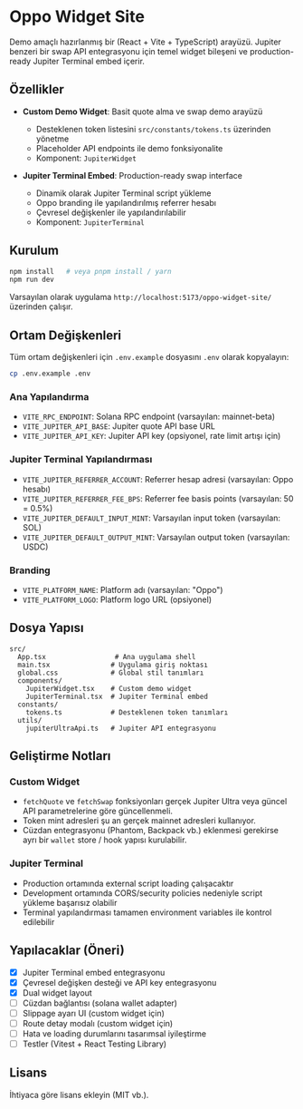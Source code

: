 # Oppo Widget Site

Demo amaçlı hazırlanmış bir (React + Vite + TypeScript) arayüzü. Jupiter benzeri bir swap API entegrasyonu için temel widget bileşeni ve production-ready Jupiter Terminal embed içerir.

## Özellikler

- **Custom Demo Widget**: Basit quote alma ve swap demo arayüzü
  - Desteklenen token listesini `src/constants/tokens.ts` üzerinden yönetme
  - Placeholder API endpoints ile demo fonksiyonalite
  - Komponent: `JupiterWidget`

- **Jupiter Terminal Embed**: Production-ready swap interface
  - Dinamik olarak Jupiter Terminal script yükleme
  - Oppo branding ile yapılandırılmış referrer hesabı
  - Çevresel değişkenler ile yapılandırılabilir
  - Komponent: `JupiterTerminal`

## Kurulum

```bash
npm install   # veya pnpm install / yarn
npm run dev
```

Varsayılan olarak uygulama `http://localhost:5173/oppo-widget-site/` üzerinden çalışır.

## Ortam Değişkenleri

Tüm ortam değişkenleri için `.env.example` dosyasını `.env` olarak kopyalayın:

```bash
cp .env.example .env
```

### Ana Yapılandırma

- `VITE_RPC_ENDPOINT`: Solana RPC endpoint (varsayılan: mainnet-beta)
- `VITE_JUPITER_API_BASE`: Jupiter quote API base URL
- `VITE_JUPITER_API_KEY`: Jupiter API key (opsiyonel, rate limit artışı için)

### Jupiter Terminal Yapılandırması

- `VITE_JUPITER_REFERRER_ACCOUNT`: Referrer hesap adresi (varsayılan: Oppo hesabı)
- `VITE_JUPITER_REFERRER_FEE_BPS`: Referrer fee basis points (varsayılan: 50 = 0.5%)
- `VITE_JUPITER_DEFAULT_INPUT_MINT`: Varsayılan input token (varsayılan: SOL)
- `VITE_JUPITER_DEFAULT_OUTPUT_MINT`: Varsayılan output token (varsayılan: USDC)

### Branding

- `VITE_PLATFORM_NAME`: Platform adı (varsayılan: "Oppo")
- `VITE_PLATFORM_LOGO`: Platform logo URL (opsiyonel)

## Dosya Yapısı

```
src/
  App.tsx                 # Ana uygulama shell
  main.tsx               # Uygulama giriş noktası
  global.css             # Global stil tanımları
  components/
    JupiterWidget.tsx    # Custom demo widget
    JupiterTerminal.tsx  # Jupiter Terminal embed
  constants/
    tokens.ts            # Desteklenen token tanımları
  utils/
    jupiterUltraApi.ts   # Jupiter API entegrasyonu
```

## Geliştirme Notları

### Custom Widget
- `fetchQuote` ve `fetchSwap` fonksiyonları gerçek Jupiter Ultra veya güncel API parametrelerine göre güncellenmeli.
- Token mint adresleri şu an gerçek mainnet adresleri kullanıyor.
- Cüzdan entegrasyonu (Phantom, Backpack vb.) eklenmesi gerekirse ayrı bir `wallet` store / hook yapısı kurulabilir.

### Jupiter Terminal
- Production ortamında external script loading çalışacaktır
- Development ortamında CORS/security policies nedeniyle script yükleme başarısız olabilir
- Terminal yapılandırması tamamen environment variables ile kontrol edilebilir

## Yapılacaklar (Öneri)

- [x] Jupiter Terminal embed entegrasyonu
- [x] Çevresel değişken desteği ve API key entegrasyonu
- [x] Dual widget layout
- [ ] Cüzdan bağlantısı (solana wallet adapter)
- [ ] Slippage ayarı UI (custom widget için)
- [ ] Route detay modalı (custom widget için)
- [ ] Hata ve loading durumlarını tasarımsal iyileştirme
- [ ] Testler (Vitest + React Testing Library)

## Lisans

İhtiyaca göre lisans ekleyin (MIT vb.).